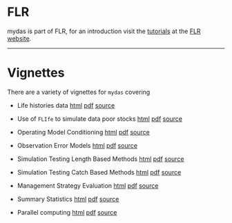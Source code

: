 # FLR

mydas is part of FLR, for an introduction visit the [tutorials](http://www.flr-project.org/#tutorials) at the [FLR website](http://flr-project.org).

---------------


# Vignettes

There are a variety of vignettes for `mydas` covering


- Life histories data [html](https://drive.google.com/open?id=1WfthxhdBgZfPg_lrUkpKzwRQHe61RBgK/mydas-data.html) [pdf](https://drive.google.com/open?id=1WfthxhdBgZfPg_lrUkpKzwRQHe61RBgK/mydas-data.pdf) [source]()

- Use of `FLIfe` to simulate data poor stocks [html](mydas-.html) [pdf](mydas-.pdf) [source](mydas-.Rmd)

- Operating Model Conditioning [html](mydas-.html) [pdf](mydas-.pdf) [source](mydas-.Rmd)

- Observation Error Models  [html](mydas-.html) [pdf](mydas-.pdf) [source](mydas-.Rmd)

- Simulation Testing Length Based Methods [html](mydas-.html) [pdf](mydas-.pdf) [source](mydas-.Rmd)

- Simulation Testing Catch Based Methods [html](mydas-.html) [pdf](mydas-.pdf) [source](mydas-.Rmd)

- Management Strategy Evaluation [html](mydas-.html) [pdf](mydas-.pdf) [source](mydas-.Rmd)

- Summary Statistics  [html](mydas-.html) [pdf](mydas-.pdf) [source](mydas-.Rmd)

- Parallel computing  [html](mydas-.html) [pdf](mydas-.pdf) [source](mydas-.Rmd)
